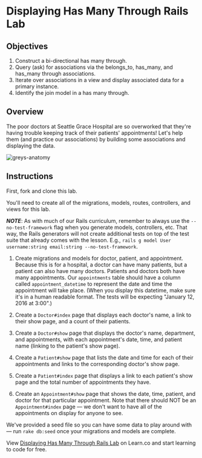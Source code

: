# Displaying Has Many Through Rails Lab

## Objectives

1. Construct a bi-directional has many through.
2. Query (ask) for associations via the belongs_to, has_many, and has_many through associations.
3. Iterate over associations in a view and display associated data for a primary instance.
4. Identify the join model in a has many through.

## Overview

The poor doctors at Seattle Grace Hospital are so overworked that they're having trouble keeping track of their patients' appointments! Let's help them (and practice our associations) by building some associations and displaying the data.

![greys-anatomy](http://57.media.tumblr.com/cbcd8f29790e720e4cea60f44cb2c6b9/tumblr_mrbut3kX1g1r6kab2o1_500.gif)

## Instructions

First, fork and clone this lab.

You'll need to create all of the migrations, models, routes, controllers, and views for this lab.

***NOTE***: As with much of our Rails curriculum, remember to always use the `--no-test-framework` flag when you generate models, controllers, etc. That way, the Rails generators will not create additional tests on top of the test suite that already comes with the lesson. E.g., `rails g model User username:string email:string --no-test-framework`.

1. Create migrations and models for doctor, patient, and appointment. Because this is for a hospital, a doctor can have many patients, but a patient can also have many doctors. Patients and doctors both have many appointments. Our `appointments` table should have a column called `appointment_datetime` to represent the date and time the appointment will take place. (When you display this datetime, make sure it's in a human readable format. The tests will be expecting "January 12, 2016 at 3:00".)

2. Create a `Doctor#index` page that displays each doctor's name, a link to their show page, and a count of their patients.

3. Create a `Doctor#show` page that displays the doctor's name, department, and appointments, with each appointment's date, time, and patient name (linking to the patient's show page).

4. Create a `Patient#show` page that lists the date and time for each of their appointments and links to the corresponding doctor's show page.

5. Create a `Patient#index` page that displays a link to each patient's show page and the total number of appointments they have.

6. Create an `Appointment#show` page that shows the date, time, patient, and doctor for that particular appointment. Note that there should NOT be an `Appointment#index` page –– we don't want to have all of the appointments on display for anyone to see.

We've provided a seed file so you can have some data to play around with –– run `rake db:seed` once your migrations and models are complete.

<p data-visibility='hidden'>View <a href='https://learn.co/lessons/displaying-has-many-through-rails-lab' title='Displaying Has Many Through Rails Lab'>Displaying Has Many Through Rails Lab</a> on Learn.co and start learning to code for free.</p>
